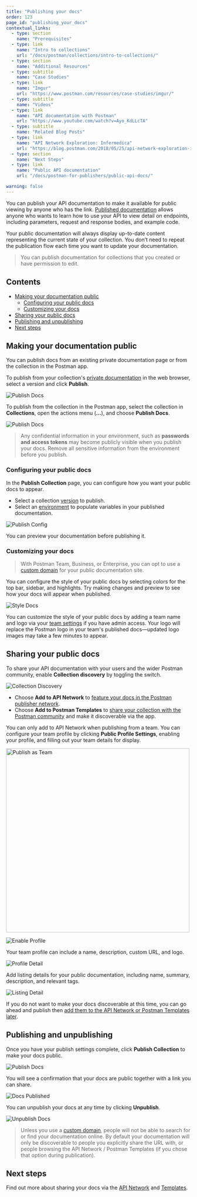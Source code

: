 ```yaml
---
title: "Publishing your docs"
order: 123
page_id: "publishing_your_docs"
contextual_links:
  - type: section
    name: "Prerequisites"
  - type: link
    name: "Intro to collections"
    url: "/docs/postman/collections/intro-to-collections/"
  - type: section
    name: "Additional Resources"
  - type: subtitle
    name: "Case Studies"
  - type: link
    name: "Imgur"
    url: "https://www.postman.com/resources/case-studies/imgur/"
  - type: subtitle
    name: "Videos"
  - type: link
    name: "API documentation with Postman"
    url: "https://www.youtube.com/watch?v=Ayo_KdLLcTA"
  - type: subtitle
    name: "Related Blog Posts"
  - type: link
    name: "API Network Exploration: Infermedica"
    url: "https://blog.postman.com/2018/05/25/api-network-exploration-infermedica/"
  - type: section
    name: "Next Steps"
  - type: link
    name: "Public API documentation"
    url: "/docs/postman-for-publishers/public-api-docs/"

warning: false
---
```


You can publish your API documentation to make it available for public viewing by anyone who has the link. [Published documentation](/docs/postman-for-publishers/public-api-docs/) allows anyone who wants to learn how to use your API to view detail on endpoints, including parameters, request and response bodies, and example code.

Your public documentation will always display up-to-date content representing the current state of your collection. You don’t need to repeat the publication flow each time you want to update your documentation.

> You can publish documentation for collections that you created or have permission to edit.

## Contents

* [Making your documentation public](#making-your-documentation-public)
    * [Configuring your public docs](#configuring-your-public-docs)
    * [Customizing your docs](#customizing-your-docs)
* [Sharing your public docs](#sharing-your-public-docs)
* [Publishing and unpublishing](#publishing-and-unpublishing)
* [Next steps](#next-steps)

## Making your documentation public

You can publish docs from an existing private documentation page or from the collection in the Postman app.

To publish from your collection's [private documentation](/docs/postman/api-documentation/documenting-your-api/) in the web browser, select a version and click __Publish__.

![Publish Docs](https://assets.postman.com/postman-docs/publish-docs.jpg)

To publish from the collection in the Postman app, select the collection in __Collections__, open the actions menu (__...__), and choose __Publish Docs__.

![Publish Docs](https://assets.postman.com/postman-docs/publish-collection.jpg)

> Any confidential information in your environment, such as __passwords and access tokens__ may become publicly visible when you publish your docs. Remove all sensitive information from the environment before you publish.

### Configuring your public docs

In the __Publish Collection__ page, you can configure how you want your public docs to appear.

* Select a collection [version](/docs/postman/api-documentation/documenting-your-api/#versioning-your-docs) to publish.
* Select an [environment](/docs/postman/api-documentation/documenting-your-api/#documentation-environments) to populate variables in your published documentation.

![Publish Config](https://assets.postman.com/postman-docs/publish-config.jpg)

You can preview your documentation before publishing it.

### Customizing your docs

> With Postman Team, Business, or Enterprise, you can opt to use a [custom domain](/docs/postman/api-documentation/custom-doc-domains/) for your public documentation site.

You can configure the style of your public docs by selecting colors for the top bar, sidebar, and highlights. Try making changes and preview to see how your docs will appear when published.

![Style Docs](https://assets.postman.com/postman-docs/Customizing+public+docs+layout.jpg)

You can customize the style of your public docs by adding a team name and logo via your [team settings](/docs/postman/collaboration/team-settings/) if you have admin access. Your logo will replace the Postman logo in your team's published docs—updated logo images may take a few minutes to appear.

## Sharing your public docs

To share your API documentation with your users and the wider Postman community, enable __Collection discovery__ by toggling the switch.

![Collection Discovery](https://assets.postman.com/postman-docs/discovery-switch-template.jpg)

* Choose __Add to API Network__ to [feature your docs in the Postman publisher network](/docs/postman-for-publishers/api-network/add-api-network/).
* Choose __Add to Postman Templates__ to [share your collection with the Postman community](/docs/postman-for-publishers/postman-templates/add-templates/) and make it discoverable via the app.

You can only add to API Network when publishing from a team. You can configure your team profile by clicking __Public Profile Settings__, enabling your profile, and filling out your team details for display.

<img alt="Publish as Team" src="https://assets.postman.com/postman-docs/publish-team.jpg" width="500px"/>

![Enable Profile](https://assets.postman.com/postman-docs/enable-profile.jpg)

Your team profile can include a name, description, custom URL, and logo.

![Profile Detail](https://assets.postman.com/postman-docs/profile-detail.jpg)

Add listing details for your public documentation, including name, summary, description, and relevant tags.

![Listing Detail](https://assets.postman.com/postman-docs/listing-detail.jpg)

If you do not want to make your docs discoverable at this time, you can go ahead and publish then [add them to the API Network or Postman Templates later](/docs/postman-for-publishers/public-api-docs/).

## Publishing and unpublishing

Once you have your publish settings complete, click __Publish Collection__ to make your docs public.

![Publish Docs](https://assets.postman.com/postman-docs/publish-button.jpg)

You will see a confirmation that your docs are public together with a link you can share.

![Docs Published](https://assets.postman.com/postman-docs/docs-published.jpg)

You can unpublish your docs at any time by clicking __Unpublish__.

![Unpublish Docs](https://assets.postman.com/postman-docs/unpublish-docs.jpg)

> Unless you use a [custom domain](/docs/postman/api-documentation/custom-doc-domains/), people will not be able to search for or find your documentation online. By default your documentation will only be discoverable to people you explicitly share the URL with, or people browsing the API Network / Postman Templates (if you chose that option during publication).

## Next steps

Find out more about sharing your docs via the [API Network](/docs/postman-for-publishers/api-network/add-api-network/) and [Templates](/docs/postman-for-publishers/postman-templates/add-templates/).
